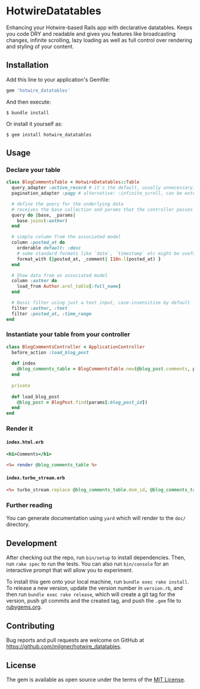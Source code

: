 # HotwireDatatables

Enhancing your Hotwire-based Rails app with declarative datatables.
Keeps you code DRY and readable and gives you features like broadcasting
changes, infinite scrolling, lazy loading as well as full control over
rendering and styling of your content.

## Installation

Add this line to your application's Gemfile:

```ruby
gem 'hotwire_datatables'
```

And then execute:

    $ bundle install

Or install it yourself as:

    $ gem install hotwire_datatables

## Usage

### Declare your table

```ruby
class BlogCommentsTable < HotwireDatatables::Table
  query_adapter :active_record # it's the default, usually unnecessary, just for completeness
  pagination_adapter :pagy # alternative: :infinite_scroll, can be extended of course for custom pagination

  # define the query for the underlying data
  # receives the base collection and params that the controller passes in to the constructor
  query do |base, _params|
    base.joins(:author)
  end

  # simple column from the associated model
  column :posted_at do
    orderable default: :desc
    # some standard formats like `date`, `timestamp` etc might be useful
    format_with {|posted_at, _comment| I18n.l(posted_at) }
  end

  # Show data from an associated model
  column :author do
    load_from Author.arel_table[:full_name]
  end

  # Basic filter using just a text input, case-insensitive by default
  filter :author, :text
  filter :posted_at, :time_range
end
```

### Instantiate your table from your controller

```ruby
class BlogCommentsController < ApplicationController
  before_action :load_blog_post
  
  def index
    @blog_comments_table = BlogCommentsTable.new(@blog_post.comments, params)
  end
  
  private
  
  def load_blog_post
    @blog_post = BlogPost.find(params[:blog_post_id])
  end
end
```

### Render it

#### `index.html.erb`

```rhtml
<h1>Comments</h1>

<%= render @blog_comments_table %>
```

#### `index.turbo_stream.erb`

```rhtml
<%= turbo_stream.replace @blog_comments_table.dom_id, @blog_comments_table %>
```
### Further reading

You can generate documentation using `yard` which will render to the `doc/` directory.

## Development

After checking out the repo, run `bin/setup` to install dependencies. Then, run `rake spec` to run the tests. You can also run `bin/console` for an interactive prompt that will allow you to experiment.

To install this gem onto your local machine, run `bundle exec rake install`. To release a new version, update the version number in `version.rb`, and then run `bundle exec rake release`, which will create a git tag for the version, push git commits and the created tag, and push the `.gem` file to [rubygems.org](https://rubygems.org).

## Contributing

Bug reports and pull requests are welcome on GitHub at https://github.com/milgner/hotwire_datatables.

## License

The gem is available as open source under the terms of the [MIT License](https://opensource.org/licenses/MIT).
